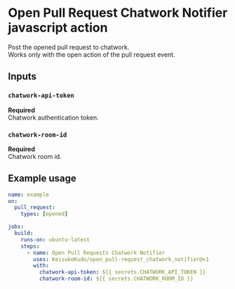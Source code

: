 # Open Pull Request Chatwork Notifier  javascript action

Post the opened pull request to chatwork.  
Works only with the open action of the pull request event.  

## Inputs

### `chatwork-api-token`

**Required**  
Chatwork authentication token.  

### `chatwork-room-id`

**Required**  
Chatwork room id.   

## Example usage

```yml
name: example
on:
  pull_request:
    types: [opened]

jobs:
  build:
    runs-on: ubuntu-latest
    steps:
      - name: Open Pull Requests Chatwork Notifier
        uses: KeisukeKudo/open_pull-request_chatwork_notifier@v1
        with:
          chatwork-api-token: ${{ secrets.CHATWORK_API_TOKEN }}
          chatwork-room-id: ${{ secrets.CHATWORK_ROOM_ID }}
```
